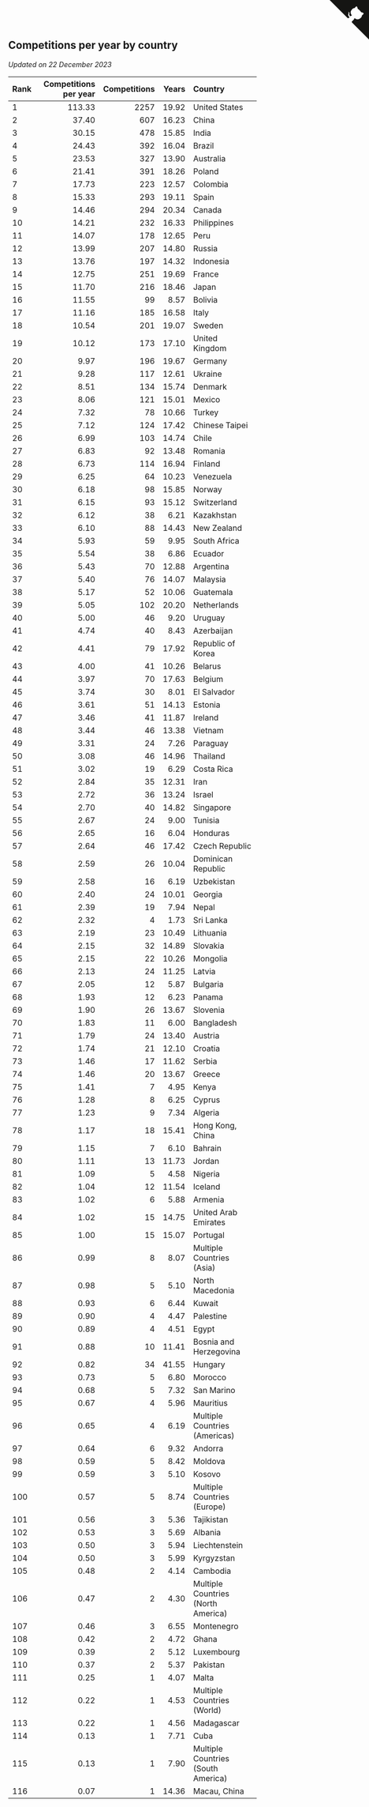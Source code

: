 ## Competitions per year by country

*Updated on 22 December 2023*

| Rank | Competitions per year | Competitions | Years | Country |
| :--- | ---: | ---: | ---: | :--- |
| 1 | 113.33 | 2257 | 19.92 | United States |
| 2 | 37.40 | 607 | 16.23 | China |
| 3 | 30.15 | 478 | 15.85 | India |
| 4 | 24.43 | 392 | 16.04 | Brazil |
| 5 | 23.53 | 327 | 13.90 | Australia |
| 6 | 21.41 | 391 | 18.26 | Poland |
| 7 | 17.73 | 223 | 12.57 | Colombia |
| 8 | 15.33 | 293 | 19.11 | Spain |
| 9 | 14.46 | 294 | 20.34 | Canada |
| 10 | 14.21 | 232 | 16.33 | Philippines |
| 11 | 14.07 | 178 | 12.65 | Peru |
| 12 | 13.99 | 207 | 14.80 | Russia |
| 13 | 13.76 | 197 | 14.32 | Indonesia |
| 14 | 12.75 | 251 | 19.69 | France |
| 15 | 11.70 | 216 | 18.46 | Japan |
| 16 | 11.55 | 99 | 8.57 | Bolivia |
| 17 | 11.16 | 185 | 16.58 | Italy |
| 18 | 10.54 | 201 | 19.07 | Sweden |
| 19 | 10.12 | 173 | 17.10 | United Kingdom |
| 20 | 9.97 | 196 | 19.67 | Germany |
| 21 | 9.28 | 117 | 12.61 | Ukraine |
| 22 | 8.51 | 134 | 15.74 | Denmark |
| 23 | 8.06 | 121 | 15.01 | Mexico |
| 24 | 7.32 | 78 | 10.66 | Turkey |
| 25 | 7.12 | 124 | 17.42 | Chinese Taipei |
| 26 | 6.99 | 103 | 14.74 | Chile |
| 27 | 6.83 | 92 | 13.48 | Romania |
| 28 | 6.73 | 114 | 16.94 | Finland |
| 29 | 6.25 | 64 | 10.23 | Venezuela |
| 30 | 6.18 | 98 | 15.85 | Norway |
| 31 | 6.15 | 93 | 15.12 | Switzerland |
| 32 | 6.12 | 38 | 6.21 | Kazakhstan |
| 33 | 6.10 | 88 | 14.43 | New Zealand |
| 34 | 5.93 | 59 | 9.95 | South Africa |
| 35 | 5.54 | 38 | 6.86 | Ecuador |
| 36 | 5.43 | 70 | 12.88 | Argentina |
| 37 | 5.40 | 76 | 14.07 | Malaysia |
| 38 | 5.17 | 52 | 10.06 | Guatemala |
| 39 | 5.05 | 102 | 20.20 | Netherlands |
| 40 | 5.00 | 46 | 9.20 | Uruguay |
| 41 | 4.74 | 40 | 8.43 | Azerbaijan |
| 42 | 4.41 | 79 | 17.92 | Republic of Korea |
| 43 | 4.00 | 41 | 10.26 | Belarus |
| 44 | 3.97 | 70 | 17.63 | Belgium |
| 45 | 3.74 | 30 | 8.01 | El Salvador |
| 46 | 3.61 | 51 | 14.13 | Estonia |
| 47 | 3.46 | 41 | 11.87 | Ireland |
| 48 | 3.44 | 46 | 13.38 | Vietnam |
| 49 | 3.31 | 24 | 7.26 | Paraguay |
| 50 | 3.08 | 46 | 14.96 | Thailand |
| 51 | 3.02 | 19 | 6.29 | Costa Rica |
| 52 | 2.84 | 35 | 12.31 | Iran |
| 53 | 2.72 | 36 | 13.24 | Israel |
| 54 | 2.70 | 40 | 14.82 | Singapore |
| 55 | 2.67 | 24 | 9.00 | Tunisia |
| 56 | 2.65 | 16 | 6.04 | Honduras |
| 57 | 2.64 | 46 | 17.42 | Czech Republic |
| 58 | 2.59 | 26 | 10.04 | Dominican Republic |
| 59 | 2.58 | 16 | 6.19 | Uzbekistan |
| 60 | 2.40 | 24 | 10.01 | Georgia |
| 61 | 2.39 | 19 | 7.94 | Nepal |
| 62 | 2.32 | 4 | 1.73 | Sri Lanka |
| 63 | 2.19 | 23 | 10.49 | Lithuania |
| 64 | 2.15 | 32 | 14.89 | Slovakia |
| 65 | 2.15 | 22 | 10.26 | Mongolia |
| 66 | 2.13 | 24 | 11.25 | Latvia |
| 67 | 2.05 | 12 | 5.87 | Bulgaria |
| 68 | 1.93 | 12 | 6.23 | Panama |
| 69 | 1.90 | 26 | 13.67 | Slovenia |
| 70 | 1.83 | 11 | 6.00 | Bangladesh |
| 71 | 1.79 | 24 | 13.40 | Austria |
| 72 | 1.74 | 21 | 12.10 | Croatia |
| 73 | 1.46 | 17 | 11.62 | Serbia |
| 74 | 1.46 | 20 | 13.67 | Greece |
| 75 | 1.41 | 7 | 4.95 | Kenya |
| 76 | 1.28 | 8 | 6.25 | Cyprus |
| 77 | 1.23 | 9 | 7.34 | Algeria |
| 78 | 1.17 | 18 | 15.41 | Hong Kong, China |
| 79 | 1.15 | 7 | 6.10 | Bahrain |
| 80 | 1.11 | 13 | 11.73 | Jordan |
| 81 | 1.09 | 5 | 4.58 | Nigeria |
| 82 | 1.04 | 12 | 11.54 | Iceland |
| 83 | 1.02 | 6 | 5.88 | Armenia |
| 84 | 1.02 | 15 | 14.75 | United Arab Emirates |
| 85 | 1.00 | 15 | 15.07 | Portugal |
| 86 | 0.99 | 8 | 8.07 | Multiple Countries (Asia) |
| 87 | 0.98 | 5 | 5.10 | North Macedonia |
| 88 | 0.93 | 6 | 6.44 | Kuwait |
| 89 | 0.90 | 4 | 4.47 | Palestine |
| 90 | 0.89 | 4 | 4.51 | Egypt |
| 91 | 0.88 | 10 | 11.41 | Bosnia and Herzegovina |
| 92 | 0.82 | 34 | 41.55 | Hungary |
| 93 | 0.73 | 5 | 6.80 | Morocco |
| 94 | 0.68 | 5 | 7.32 | San Marino |
| 95 | 0.67 | 4 | 5.96 | Mauritius |
| 96 | 0.65 | 4 | 6.19 | Multiple Countries (Americas) |
| 97 | 0.64 | 6 | 9.32 | Andorra |
| 98 | 0.59 | 5 | 8.42 | Moldova |
| 99 | 0.59 | 3 | 5.10 | Kosovo |
| 100 | 0.57 | 5 | 8.74 | Multiple Countries (Europe) |
| 101 | 0.56 | 3 | 5.36 | Tajikistan |
| 102 | 0.53 | 3 | 5.69 | Albania |
| 103 | 0.50 | 3 | 5.94 | Liechtenstein |
| 104 | 0.50 | 3 | 5.99 | Kyrgyzstan |
| 105 | 0.48 | 2 | 4.14 | Cambodia |
| 106 | 0.47 | 2 | 4.30 | Multiple Countries (North America) |
| 107 | 0.46 | 3 | 6.55 | Montenegro |
| 108 | 0.42 | 2 | 4.72 | Ghana |
| 109 | 0.39 | 2 | 5.12 | Luxembourg |
| 110 | 0.37 | 2 | 5.37 | Pakistan |
| 111 | 0.25 | 1 | 4.07 | Malta |
| 112 | 0.22 | 1 | 4.53 | Multiple Countries (World) |
| 113 | 0.22 | 1 | 4.56 | Madagascar |
| 114 | 0.13 | 1 | 7.71 | Cuba |
| 115 | 0.13 | 1 | 7.90 | Multiple Countries (South America) |
| 116 | 0.07 | 1 | 14.36 | Macau, China |


<a href="https://github.com/JustinTimeCuber/wca_statistics" class="github-corner" aria-label="View source on Github"><svg width="80" height="80" viewBox="0 0 250 250" style="fill:#151513; color:#fff; position: absolute; top: 0; border: 0; right: 0;" aria-hidden="true"><path d="M0,0 L115,115 L130,115 L142,142 L250,250 L250,0 Z"></path><path d="M128.3,109.0 C113.8,99.7 119.0,89.6 119.0,89.6 C122.0,82.7 120.5,78.6 120.5,78.6 C119.2,72.0 123.4,76.3 123.4,76.3 C127.3,80.9 125.5,87.3 125.5,87.3 C122.9,97.6 130.6,101.9 134.4,103.2" fill="currentColor" style="transform-origin: 130px 106px;" class="octo-arm"></path><path d="M115.0,115.0 C114.9,115.1 118.7,116.5 119.8,115.4 L133.7,101.6 C136.9,99.2 139.9,98.4 142.2,98.6 C133.8,88.0 127.5,74.4 143.8,58.0 C148.5,53.4 154.0,51.2 159.7,51.0 C160.3,49.4 163.2,43.6 171.4,40.1 C171.4,40.1 176.1,42.5 178.8,56.2 C183.1,58.6 187.2,61.8 190.9,65.4 C194.5,69.0 197.7,73.2 200.1,77.6 C213.8,80.2 216.3,84.9 216.3,84.9 C212.7,93.1 206.9,96.0 205.4,96.6 C205.1,102.4 203.0,107.8 198.3,112.5 C181.9,128.9 168.3,122.5 157.7,114.1 C157.9,116.9 156.7,120.9 152.7,124.9 L141.0,136.5 C139.8,137.7 141.6,141.9 141.8,141.8 Z" fill="currentColor" class="octo-body"></path></svg></a><style>.github-corner:hover .octo-arm{animation:octocat-wave 560ms ease-in-out}@keyframes octocat-wave{0%,100%{transform:rotate(0)}20%,60%{transform:rotate(-25deg)}40%,80%{transform:rotate(10deg)}}@media (max-width:500px){.github-corner:hover .octo-arm{animation:none}.github-corner .octo-arm{animation:octocat-wave 560ms ease-in-out}}</style>
